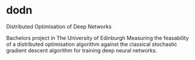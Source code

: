# dodn
Distributed Optimisation of Deep Networks

Bachelors project in The University of Edinburgh
Measuring the feasability of a distributed optimisation algorithm against the classical stochastic gradient descent algorithm for training deep neural networks.

